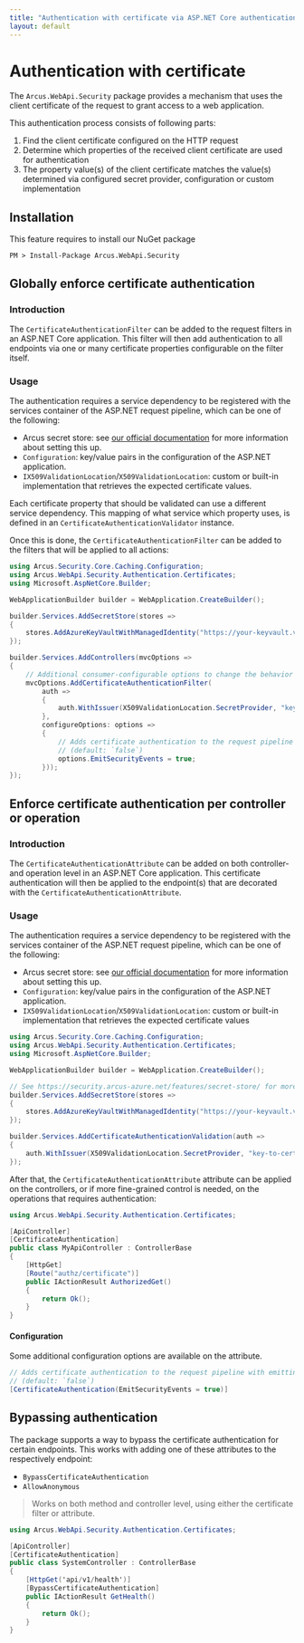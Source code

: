 ```yaml
---
title: "Authentication with certificate via ASP.NET Core authentication filters"
layout: default
---
```


# Authentication with certificate

The `Arcus.WebApi.Security` package provides a mechanism that uses the client certificate of the request to grant access to a web application.

This authentication process consists of following parts:

1. Find the client certificate configured on the HTTP request
2. Determine which properties of the received client certificate are used for authentication
3. The property value(s) of the client certificate matches the value(s) determined via configured secret provider, configuration or custom implementation

## Installation

This feature requires to install our NuGet package

```shell
PM > Install-Package Arcus.WebApi.Security
```

## Globally enforce certificate authentication

### Introduction

The `CertificateAuthenticationFilter` can be added to the request filters in an <span>ASP.NET</span> Core application.
This filter will then add authentication to all endpoints via one or many certificate properties configurable on the filter itself.

### Usage

The authentication requires a service dependency to be registered with the services container of the <span>ASP.NET</span> request pipeline, which can be one of the following:
- Arcus secret store: see [our official documentation](https://security.arcus-azure.net/features/secret-store/) for more information about setting this up.
- `Configuration`: key/value pairs in the configuration of the <span>ASP.NET</span> application.
- `IX509ValidationLocation`/`X509ValidationLocation`: custom or built-in implementation that retrieves the expected certificate values.

Each certificate property that should be validated can use a different service dependency. 
This mapping of what service which property uses, is defined in an `CertificateAuthenticationValidator` instance.

Once this is done, the `CertificateAuthenticationFilter` can be added to the filters that will be applied to all actions:

```csharp
using Arcus.Security.Core.Caching.Configuration;
using Arcus.WebApi.Security.Authentication.Certificates;
using Microsoft.AspNetCore.Builder;

WebApplicationBuilder builder = WebApplication.CreateBuilder();

builder.Services.AddSecretStore(stores => 
{
    stores.AddAzureKeyVaultWithManagedIdentity("https://your-keyvault.vault.azure.net/", CacheConfiguration.Default));
});

builder.Services.AddControllers(mvcOptions => 
{
    // Additional consumer-configurable options to change the behavior of the authentication filter.
    mvcOptions.AddCertificateAuthenticationFilter(
        auth =>
        {
            auth.WithIssuer(X509ValidationLocation.SecretProvider, "key-to-certificate-issuer-name");
        },
        configureOptions: options =>
        {
            // Adds certificate authentication to the request pipeline with emitting security events during the authorization of the request.
            // (default: `false`)
            options.EmitSecurityEvents = true;
        }));
});
```

## Enforce certificate authentication per controller or operation

### Introduction

The `CertificateAuthenticationAttribute` can be added on both controller- and operation level in an <span>ASP.NET</span> Core application.
This certificate authentication will then be applied to the endpoint(s) that are decorated with the `CertificateAuthenticationAttribute`.

### Usage

The authentication requires a service dependency to be registered with the services container of the <span>ASP.NET</span> request pipeline, which can be one of the following:
- Arcus secret store: see [our official documentation](https://security.arcus-azure.net/features/secret-store/) for more information about setting this up.
- `Configuration`: key/value pairs in the configuration of the <span>ASP.NET</span> application.
- `IX509ValidationLocation`/`X509ValidationLocation`: custom or built-in implementation that retrieves the expected certificate values

```csharp
using Arcus.Security.Core.Caching.Configuration;
using Arcus.WebApi.Security.Authentication.Certificates;
using Microsoft.AspNetCore.Builder;

WebApplicationBuilder builder = WebApplication.CreateBuilder();

// See https://security.arcus-azure.net/features/secret-store/ for more information.
builder.Services.AddSecretStore(stores => 
{
    stores.AddAzureKeyVaultWithManagedIdentity("https://your-keyvault.vault.azure.net/", CacheConfiguration.Default));
});

builder.Services.AddCertificateAuthenticationValidation(auth =>
{
    auth.WithIssuer(X509ValidationLocation.SecretProvider, "key-to-certificate-issuer-name");
});
```

After that, the `CertificateAuthenticationAttribute` attribute can be applied on the controllers, or if more fine-grained control is needed, on the operations that requires authentication:

```csharp
using Arcus.WebApi.Security.Authentication.Certificates;

[ApiController]
[CertificateAuthentication]
public class MyApiController : ControllerBase
{
    [HttpGet]
    [Route("authz/certificate")]
    public IActionResult AuthorizedGet()
    {
        return Ok();
    }
}
```

#### Configuration

Some additional configuration options are available on the attribute.

```csharp
// Adds certificate authentication to the request pipeline with emitting of security events during the authentication of the request.
// (default: `false`)
[CertificateAuthentication(EmitSecurityEvents = true)]
```

## Bypassing authentication

The package supports a way to bypass the certificate authentication for certain endpoints.
This works with adding one of these attributes to the respectively endpoint:
- `BypassCertificateAuthentication`
- `AllowAnonymous`

> Works on both method and controller level, using either the certificate filter or attribute.

```csharp
using Arcus.WebApi.Security.Authentication.Certificates;

[ApiController]
[CertificateAuthentication]
public class SystemController : ControllerBase
{
    [HttpGet('api/v1/health')]
    [BypassCertificateAuthentication]
    public IActionResult GetHealth()
    {
        return Ok();
    }
}
```